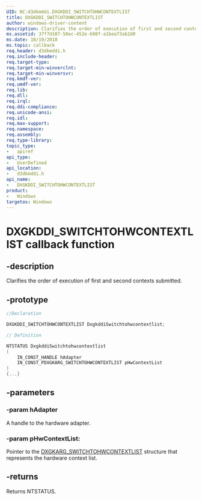 ```yaml
---
UID: NC:d3dkmddi.DXGKDDI_SWITCHTOHWCONTEXTLIST
title: DXGKDDI_SWITCHTOHWCONTEXTLIST
author: windows-driver-content
description: Clarifies the order of execution of first and second contexts submitted.
ms.assetid: 37f7d107-50ec-452e-b98f-a1bea73ab2d0
ms.date: 10/19/2018
ms.topic: callback
req.header: d3dkmddi.h
req.include-header:
req.target-type:
req.target-min-winverclnt:
req.target-min-winversvr:
req.kmdf-ver:
req.umdf-ver:
req.lib:
req.dll:
req.irql: 
req.ddi-compliance:
req.unicode-ansi:
req.idl:
req.max-support:
req.namespace:
req.assembly:
req.type-library: 
topic_type: 
-	apiref
api_type: 
-	UserDefined
api_location: 
-	d3dkmddi.h
api_name: 
-	DXGKDDI_SWITCHTOHWCONTEXTLIST
product:
-	Windows
targetos: Windows
---
```


# DXGKDDI_SWITCHTOHWCONTEXTLIST callback function

## -description

Clarifies the order of execution of first and second contexts submitted.

## -prototype

```cpp
//Declaration

DXGKDDI_SWITCHTOHWCONTEXTLIST DxgkddiSwitchtohwcontextlist; 

// Definition

NTSTATUS DxgkddiSwitchtohwcontextlist 
(
	IN_CONST_HANDLE hAdapter
	IN_CONST_PDXGKARG_SWITCHTOHWCONTEXTLIST pHwContextList
)
{...}

```

## -parameters

### -param hAdapter

A handle to the hardware adapter.

### -param pHwContextList: 

Pointer to the [DXGKARG_SWITCHTOHWCONTEXTLIST](ns-d3dkmddi-_dxgkarg_switchtohwcontextlist.md) structure that represents the hardware context list.

## -returns

Returns NTSTATUS.


